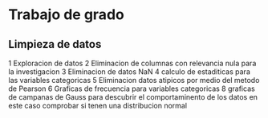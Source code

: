 # Trabajo de grado
## Limpieza de datos
1 Exploracion de datos
2 Eliminacion de columnas con relevancia nula para la investigacion
3 Eliminacion de datos NaN
4 calculo de estaditicas para las variables categoricas
5 Eliminacion datos atipicos por medio del metodo de Pearson
6 Graficas de frecuencia para variables categoricas 
8 graficas de campanas de Gauss para descubrir el comportaminento de los datos en este caso comprobar si tenen una distribucion normal 
